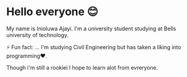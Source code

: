 
<h1>Hello everyone 😊</h1>
My name is Inioluwa Ajayi. I'm a university student studying at Bells university of technology. <p>⚡ Fun fact: ... I'm studying Civil Engineering but has taken a liking into programming❤️.</p>
<p>Though i'm still a rookiei I hope to learn alot from evreryone.</p> 


